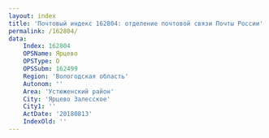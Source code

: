 ```yaml
---
layout: index
title: 'Почтовый индекс 162804: отделение почтовой связи Почты России'
permalink: /162804/
data:
    Index: 162804
    OPSName: Ярцево
    OPSType: О
    OPSSubm: 162499
    Region: 'Вологодская область'
    Autonom: ''
    Area: 'Устюженский район'
    City: 'Ярцево Залесское'
    City1: ''
    ActDate: '20180813'
    IndexOld: ''
---
```

